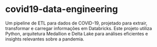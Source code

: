 # covid19-data-engineering
Um pipeline de ETL para dados de COVID-19, projetado para extrair, transformar e carregar informações em Databricks. Este projeto utiliza Python, arquitetura Medallion e Delta Lake para análises eficientes e insights relevantes sobre a pandemia.

